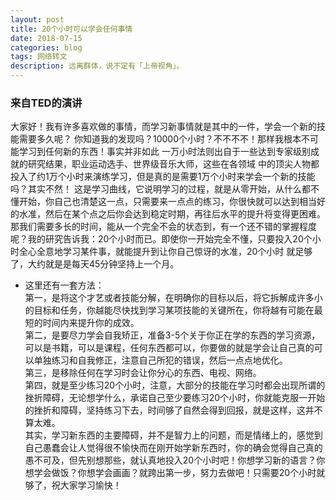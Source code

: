 ```yaml
---
layout: post
title: 20个小时可以学会任何事情
date: 2018-07-15
categories: blog
tags: 网络转文
description: 远离群体，说不定有「上帝视角」。
---
```


### 来自TED的演讲
大家好！我有许多喜欢做的事情，而学习新事情就是其中的一件，学会一个新的技能需要多久呢？
你知道我的发现吗？10000个小时？不不不不！那样我根本不可能学习到任何新的东西！事实并非如此
一万小时法则出自于一些达到专家级别成就的研究结果，职业运动选手、世界级音乐大师，这些在各领域
中的顶尖人物都投入了约1万个小时来演练学习，但是真的是需要1万个小时来学会一个新的技能吗？其实不然！
这是学习曲线，它说明学习的过程，就是从零开始，从什么都不懂开始，你自己也清楚这一点，只需要来一点点的练习，你很快就可以达到相当好的水准，然后在某个点之后你会达到稳定时期，再往后水平的提升将变得更困难。
那我们需要多长的时间，能从一个完全不会的状态到，有一个还不错的掌握程度呢？我的研究告诉我：20个小时而已。即使你一开始完全不懂，只要投入20个小时全心全意地学习某件事，就能提升到让你自己惊讶的水准，20个小时
就足够了，大约就是是每天45分钟坚持上一个月。  
- 这里还有一套方法：  
第一，是将这个才艺或者技能分解，在明确你的目标以后，将它拆解成许多小的目标和任务，你越能尽快找到学习某项技能的关键所在，你将越有可能在最短的时间内来提升你的成效。  
第二，是要尽力学会自我矫正，准备3-5个关于你正在学的东西的学习资源，可以是书籍，可以是课程，任何东西都可以，你要做的就是学会让自己真的可以单独练习和自我修正，注意自己所犯的错误，然后一点点地优化。  
第三，是移除任何在学习时会让你分心的东西、电视、网络。  
第四，就是至少练习20个小时，注意，大部分的技能在学习时都会出现所谓的挫折障碍，无论想学什么，承诺自己至少要练习20个小时，你就能克服一开始的挫折和障碍，坚持练习下去，时间够了自然会得到回报，就是这样，这并不算太难。  
其实，学习新东西的主要障碍，并不是智力上的问题，而是情绪上的，感觉到自己愚蠢会让人觉得很不愉快而在刚开始学新东西时，你的确会觉得自己真的愚不可及，但先别想那些，就认真地投入20个小时吧！你想学习新的语言？你想学会做饭？你想学会画画？就跨出第一步，努力去做吧！只需要20个小时就够了，祝大家学习愉快！
